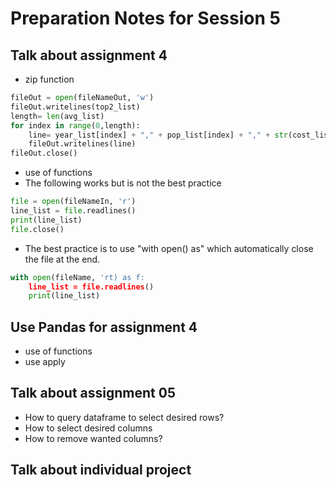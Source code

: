 # Preparation Notes for Session 5
## Talk about assignment 4
- zip function

```python
fileOut = open(fileNameOut, 'w') 
fileOut.writelines(top2_list) 
length= len(avg_list)
for index in range(0,length):
    line= year_list[index] + "," + pop_list[index] + "," + str(cost_list[index]) + "," + str(avg_list[index]) + "\n"
    fileOut.writelines(line)
fileOut.close()
```

- use of functions 
- The following works but is not the best practice

```python
file = open(fileNameIn, 'r') 
line_list = file.readlines() 
print(line_list) 
file.close()
```
- The best practice is to use "with open() as" which automatically close the file at the end.

```python
with open(fileName, 'rt) as f:
    line_list = file.readlines() 
    print(line_list) 
```
    
## Use Pandas for assignment 4
- use of functions
- use apply
## Talk about assignment 05
- How to query dataframe to select desired rows?
- How to select desired columns 
- How to remove wanted columns?
## Talk about individual project

